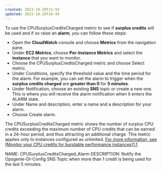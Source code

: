 ```yaml
---
created: 2023-10-20T15:59
updated: 2023-10-20T16:49
---
```

To use the CPUSurplusCreditsCharged metric to see if **surplus credits** will be used and if so raise an **alarm**, you can follow these steps:

- Open the **CloudWatch** console and choose **Metrics** from the navigation pane.
- Under **EC2 Metrics**, choose **Per-Instance Metrics** and select the **instance** that you want to monitor.
- Choose the CPUSurplusCreditsCharged metric and choose Select metric.
- Under Conditions, specify the threshold value and the time period for the alarm. For example, you can set the alarm to trigger when the **surplus credits charged** are **greater than 0** for **5 minutes**.
- Under Notification, choose an existing **SNS** topic or create a new one. This is where you will receive the alarm notification when it enters the ALARM state.
- Under Name and description, enter a name and a description for your alarm.
- Choose Create alarm.

The CPUSurplusCreditsCharged metric shows the number of surplus CPU credits exceeding the maximum number of CPU credits that can be earned in a 24-hour period, and thus attracting an additional charge. This metric applies only to instances configured as unlimited. [For more information, see [Monitor your CPU credits for burstable performance instances]](https://docs.aws.amazon.com/AWSEC2/latest/UserGuide/burstable-performance-instances-monitoring-cpu-credits.html)[1](https://docs.aws.amazon.com/AWSEC2/latest/UserGuide/burstable-performance-instances-monitoring-cpu-credits.html)[.](https://docs.aws.amazon.com/AWSEC2/latest/UserGuide/burstable-performance-instances-monitoring-cpu-credits.html)[1](https://docs.aws.amazon.com/AWSEC2/latest/UserGuide/burstable-performance-instances-monitoring-cpu-credits.html)

NAME: CPUSurplusCreditsCharged_Alarm
DESCRIPTION: Notify the Opsgenie-DI-Config SNS Topic when more than 1 credit is being used for the last 5 minutes.


